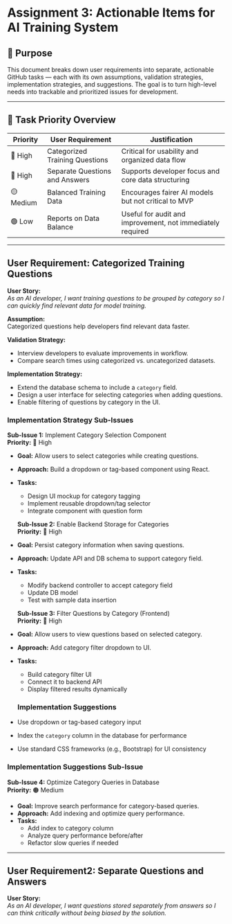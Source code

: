 # Assignment 3: Actionable Items for AI Training System

## 🎯 Purpose
This document breaks down user requirements into separate, actionable GitHub tasks — each with its own assumptions, validation strategies, implementation strategies, and suggestions. The goal is to turn high-level needs into trackable and prioritized issues for development.

---

## 🔽 Task Priority Overview

| Priority  | User Requirement               | Justification                                              |
| --------- | ------------------------------ | ---------------------------------------------------------- |
| 🔴 High   | Categorized Training Questions | Critical for usability and organized data flow             |
| 🔴 High   | Separate Questions and Answers | Supports developer focus and core data structuring         |
| 🟡 Medium | Balanced Training Data         | Encourages fairer AI models but not critical to MVP        |
| 🟢 Low    | Reports on Data Balance        | Useful for audit and improvement, not immediately required |

---

##  User Requirement: Categorized Training Questions

**User Story:**  
*As an AI developer, I want training questions to be grouped by category so I can quickly find relevant data for model training.*

**Assumption:**  
Categorized questions help developers find relevant data faster.

**Validation Strategy:**  
- Interview developers to evaluate improvements in workflow.  
- Compare search times using categorized vs. uncategorized datasets.  

**Implementation Strategy:**  
- Extend the database schema to include a `category` field.  
- Design a user interface for selecting categories when adding questions.  
- Enable filtering of questions by category in the UI.  

### Implementation Strategy Sub-Issues
**Sub-Issue 1:** Implement Category Selection Component  
**Priority:** 🔴 High  
- **Goal:** Allow users to select categories while creating questions.  
- **Approach:** Build a dropdown or tag-based component using React.  
- **Tasks:**  
  - Design UI mockup for category tagging  
  - Implement reusable dropdown/tag selector  
  - Integrate component with question form  

  **Sub-Issue 2:** Enable Backend Storage for Categories  
**Priority:** 🔴 High  
- **Goal:** Persist category information when saving questions.  
- **Approach:** Update API and DB schema to support category field.  
- **Tasks:**  
  - Modify backend controller to accept category field  
  - Update DB model  
  - Test with sample data insertion 

  **Sub-Issue 3:** Filter Questions by Category (Frontend)  
**Priority:** 🔴 High  
- **Goal:** Allow users to view questions based on selected category.  
- **Approach:** Add category filter dropdown to UI.  
- **Tasks:**  
  - Build category filter UI  
  - Connect it to backend API  
  - Display filtered results dynamically  

  ### Implementation Suggestions

- Use dropdown or tag-based category input  
- Index the `category` column in the database for performance  
- Use standard CSS frameworks (e.g., Bootstrap) for UI consistency 

### Implementation Suggestions Sub-Issue

**Sub-Issue 4:** Optimize Category Queries in Database  
**Priority:** 🟠 Medium  
- **Goal:** Improve search performance for category-based queries.  
- **Approach:** Add indexing and optimize query performance.  
- **Tasks:**  
  - Add index to category column  
  - Analyze query performance before/after  
  - Refactor slow queries if needed  

---

##  User Requirement2: Separate Questions and Answers

**User Story:**  
*As an AI developer, I want questions stored separately from answers so I can think critically without being biased by the solution.*

